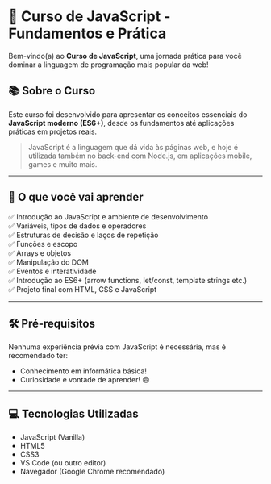 # 🚀 Curso de JavaScript - Fundamentos e Prática

Bem-vindo(a) ao **Curso de JavaScript**, uma jornada prática para você dominar a linguagem de programação mais popular da web!

## 📚 Sobre o Curso

Este curso foi desenvolvido para apresentar os conceitos essenciais do **JavaScript moderno (ES6+)**, desde os fundamentos até aplicações práticas em projetos reais.

> JavaScript é a linguagem que dá vida às páginas web, e hoje é utilizada também no back-end com Node.js, em aplicações mobile, games e muito mais.

---

## 🧠 O que você vai aprender

✅ Introdução ao JavaScript e ambiente de desenvolvimento  
✅ Variáveis, tipos de dados e operadores  
✅ Estruturas de decisão e laços de repetição  
✅ Funções e escopo  
✅ Arrays e objetos  
✅ Manipulação do DOM  
✅ Eventos e interatividade  
✅ Introdução ao ES6+ (arrow functions, let/const, template strings etc.)  
✅ Projeto final com HTML, CSS e JavaScript

---

## 🛠️ Pré-requisitos

Nenhuma experiência prévia com JavaScript é necessária, mas é recomendado ter:

- Conhecimento em informática básica!
- Curiosidade e vontade de aprender! 😄

---

## 💻 Tecnologias Utilizadas

- JavaScript (Vanilla)
- HTML5
- CSS3
- VS Code (ou outro editor)
- Navegador (Google Chrome recomendado)